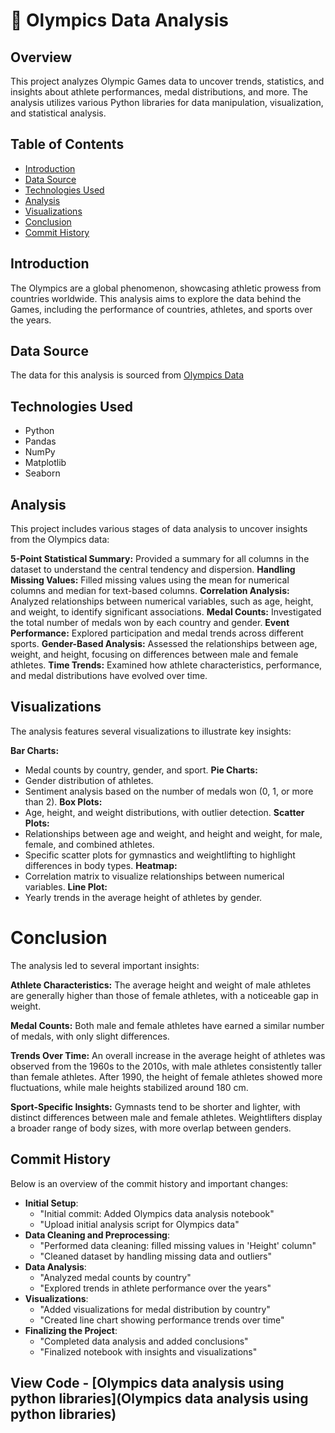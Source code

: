 # 🥇 Olympics Data Analysis

## Overview
This project analyzes Olympic Games data to uncover trends, statistics, and insights about athlete performances, medal distributions, and more. The analysis utilizes various Python libraries for data manipulation, visualization, and statistical analysis.

## Table of Contents
- [Introduction](#introduction)
- [Data Source](#data-source)
- [Technologies Used](#technologies-used)
- [Analysis](#analysis)
- [Visualizations](#visualizations)
- [Conclusion](#conclusion)
- [Commit History](#commit-history)

## Introduction
The Olympics are a global phenomenon, showcasing athletic prowess from countries worldwide. This analysis aims to explore the data behind the Games, including the performance of countries, athletes, and sports over the years.

## Data Source
The data for this analysis is sourced from [Olympics Data](https://docs.google.com/spreadsheets/d/1AniYmB9Tc6378NMVxPy2XD594pp_XtANpAmcz1tfOKE/edit?usp=sharing)

## Technologies Used
- Python
- Pandas
- NumPy
- Matplotlib
- Seaborn

## Analysis
This project includes various stages of data analysis to uncover insights from the Olympics data:

**5-Point Statistical Summary:** Provided a summary for all columns in the dataset to understand the central tendency and dispersion.
**Handling Missing Values:** Filled missing values using the mean for numerical columns and median for text-based columns.
**Correlation Analysis:** Analyzed relationships between numerical variables, such as age, height, and weight, to identify significant associations.
**Medal Counts:** Investigated the total number of medals won by each country and gender.
**Event Performance:** Explored participation and medal trends across different sports.
**Gender-Based Analysis:** Assessed the relationships between age, weight, and height, focusing on differences between male and female athletes.
**Time Trends:** Examined how athlete characteristics, performance, and medal distributions have evolved over time.

## Visualizations
The analysis features several visualizations to illustrate key insights:

**Bar Charts:**
- Medal counts by country, gender, and sport.
**Pie Charts:**
- Gender distribution of athletes.
- Sentiment analysis based on the number of medals won (0, 1, or more than 2).
**Box Plots:**
- Age, height, and weight distributions, with outlier detection.
**Scatter Plots:**
- Relationships between age and weight, and height and weight, for male, female, and combined athletes.
- Specific scatter plots for gymnastics and weightlifting to highlight differences in body types.
**Heatmap:**
- Correlation matrix to visualize relationships between numerical variables.
**Line Plot:**
- Yearly trends in the average height of athletes by gender.
  
# Conclusion
The analysis led to several important insights:

**Athlete Characteristics:**
The average height and weight of male athletes are generally higher than those of female athletes, with a noticeable gap in weight.

**Medal Counts:**
Both male and female athletes have earned a similar number of medals, with only slight differences.

**Trends Over Time:**
An overall increase in the average height of athletes was observed from the 1960s to the 2010s, with male athletes consistently taller than female athletes.
After 1990, the height of female athletes showed more fluctuations, while male heights stabilized around 180 cm.

**Sport-Specific Insights:**
Gymnasts tend to be shorter and lighter, with distinct differences between male and female athletes.
Weightlifters display a broader range of body sizes, with more overlap between genders.

## Commit History
Below is an overview of the commit history and important changes:
- **Initial Setup**:
  - "Initial commit: Added Olympics data analysis notebook"
  - "Upload initial analysis script for Olympics data"
- **Data Cleaning and Preprocessing**:
  - "Performed data cleaning: filled missing values in 'Height' column"
  - "Cleaned dataset by handling missing data and outliers"
- **Data Analysis**:
  - "Analyzed medal counts by country"
  - "Explored trends in athlete performance over the years"
- **Visualizations**:
  - "Added visualizations for medal distribution by country"
  - "Created line chart showing performance trends over time"
- **Finalizing the Project**:
  - "Completed data analysis and added conclusions"
  - "Finalized notebook with insights and visualizations"

## View Code - [Olympics data analysis using python libraries](Olympics data analysis using python libraries)
